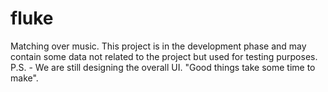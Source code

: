 # fluke
 Matching over music. This project is in the development phase and may contain some data not related to the project but used for testing purposes.
P.S. - We are still designing the overall UI. "Good things take some time to make".
